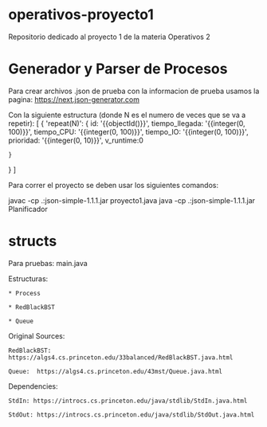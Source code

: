 # operativos-proyecto1
Repositorio dedicado al proyecto 1 de la materia Operativos 2

# Generador y Parser de Procesos
Para crear archivos .json de prueba con la informacion de prueba usamos la pagina: https://next.json-generator.com

Con la siguiente estructura (donde N es el numero de veces que se va a repetir):
[
  {
    'repeat(N)': {
      id: '{{objectId()}}',
      tiempo_llegada: '{{integer(0, 100)}}',
      tiempo_CPU: '{{integer(0, 100)}}',
      tiempo_IO: '{{integer(0, 100)}}',
      prioridad: '{{integer(0, 10)}}',
      v_runtime:0

    }
  }
]

Para correr el proyecto se deben usar los siguientes comandos:

javac -cp .:json-simple-1.1.1.jar proyecto1.java
java -cp .:json-simple-1.1.1.jar Planificador <nombre archivo prueba>

# structs

Para pruebas: main.java

Estructuras:

    * Process

    * RedBlackBST

    * Queue


Original Sources: 

    RedBlackBST: https://algs4.cs.princeton.edu/33balanced/RedBlackBST.java.html

    Queue:  https://algs4.cs.princeton.edu/43mst/Queue.java.html

  Dependencies:

    StdIn: https://introcs.cs.princeton.edu/java/stdlib/StdIn.java.html

    StdOut: https://introcs.cs.princeton.edu/java/stdlib/StdOut.java.html

